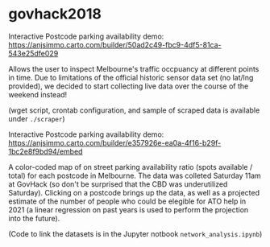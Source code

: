# govhack2018

Interactive Postcode parking availability demo:
<https://anjsimmo.carto.com/builder/50ad2c49-fbc9-4df5-81ca-543e25dfe029>

Allows the user to inspect Melbourne's traffic occpuancy at different points in time.
Due to limitations of the official historic sensor data set (no lat/lng provided), we
decided to start collecting live data over the course of the weekend instead!

(wget script, crontab configuration, and sample of scraped data is available under `./scraper`)


Interactive Postcode parking availability demo:
<https://anjsimmo.carto.com/builder/e357926e-ea0a-4f16-b29f-1bc2e8f9bd94/embed>

A color-coded map of on street parking availability ratio (spots available / total) for each postcode in Melbourne. The data was colleted Saturday 11am at GovHack (so don't be surprised that the CBD was underutilized Saturday). Clicking on a postcode brings up the data, as well as a projected estimate of the number of people who could be elegible for ATO help in 2021 (a linear regression on past years is used to perform the projection into the future).

(Code to link the datasets is in the Jupyter notbook `network_analysis.ipynb`)

